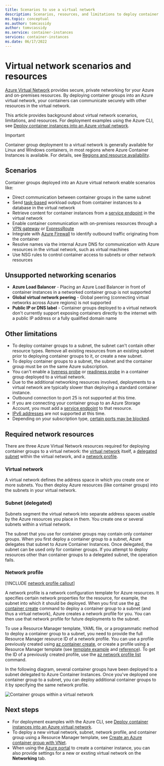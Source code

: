 ```yaml
---
title: Scenarios to use a virtual network
description: Scenarios, resources, and limitations to deploy container groups to an Azure virtual network.
ms.topic: conceptual
ms.author: tomcassidy
author: tomvcassidy
ms.service: container-instances
services: container-instances
ms.date: 06/17/2022
---
```


# Virtual network scenarios and resources

[Azure Virtual Network](../virtual-network/virtual-networks-overview.md) provides secure, private networking for your Azure and on-premises resources. By deploying container groups into an Azure virtual network, your containers can communicate securely with other resources in the virtual network. 

This article provides background about virtual network scenarios, limitations, and resources. For deployment examples using the Azure CLI, see [Deploy container instances into an Azure virtual network](container-instances-vnet.md).

> [!IMPORTANT]
> Container group deployment to a virtual network is generally available for Linux and Windows containers, in most regions where Azure Container Instances is available. For details, see [Regions and resource availability](container-instances-region-availability.md). 

## Scenarios

Container groups deployed into an Azure virtual network enable scenarios like:

* Direct communication between container groups in the same subnet
* Send [task-based](container-instances-restart-policy.md) workload output from container instances to a database in the virtual network
* Retrieve content for container instances from a [service endpoint](../virtual-network/virtual-network-service-endpoints-overview.md) in the virtual network
* Enable container communication with on-premises resources through a [VPN gateway](../vpn-gateway/vpn-gateway-about-vpngateways.md) or [ExpressRoute](../expressroute/expressroute-introduction.md)
* Integrate with [Azure Firewall](../firewall/overview.md) to identify outbound traffic originating from the container 
* Resolve names via the internal Azure DNS for communication with Azure resources in the virtual network, such as virtual machines
* Use NSG rules to control container access to subnets or other network resources

## Unsupported networking scenarios 

* **Azure Load Balancer** - Placing an Azure Load Balancer in front of container instances in a networked container group is not supported
* **Global virtual network peering** - Global peering (connecting virtual networks across Azure regions) is not supported
* **Public IP or DNS label** - Container groups deployed to a virtual network don't currently support exposing containers directly to the internet with a public IP address or a fully qualified domain name

## Other limitations

* To deploy container groups to a subnet, the subnet can't contain other resource types. Remove all existing resources from an existing subnet prior to deploying container groups to it, or create a new subnet.
* To deploy container groups to a subnet, the subnet and the container group must be on the same Azure subscription.
* You can't enable a [liveness probe](container-instances-liveness-probe.md) or [readiness probe](container-instances-readiness-probe.md) in a container group deployed to a virtual network.
* Due to the additional networking resources involved, deployments to a virtual network are typically slower than deploying a standard container instance.
* Outbound connection to port 25 is not supported at this time.
* If you are connecting your container group to an Azure Storage Account, you must add a [service endpoint](../virtual-network/virtual-network-service-endpoints-overview.md) to that resource.
* [IPv6 addresses](../virtual-network/ip-services/ipv6-overview.md) are not supported at this time.
* Depending on your subscription type, [certain ports may be blocked](../virtual-network/network-security-groups-overview.md#azure-platform-considerations).

## Required network resources

There are three Azure Virtual Network resources required for deploying container groups to a virtual network: the [virtual network](#virtual-network) itself, a [delegated subnet](#subnet-delegated) within the virtual network, and a [network profile](#network-profile). 

### Virtual network

A virtual network defines the address space in which you create one or more subnets. You then deploy Azure resources (like container groups) into the subnets in your virtual network.

### Subnet (delegated)

Subnets segment the virtual network into separate address spaces usable by the Azure resources you place in them. You create one or several subnets within a virtual network.

The subnet that you use for container groups may contain only container groups. When you first deploy a container group to a subnet, Azure delegates that subnet to Azure Container Instances. Once delegated, the subnet can be used only for container groups. If you attempt to deploy resources other than container groups to a delegated subnet, the operation fails.

### Network profile

[!INCLUDE [network profile callout](./includes/network-profile/network-profile-callout.md)]

A network profile is a network configuration template for Azure resources. It specifies certain network properties for the resource, for example, the subnet into which it should be deployed. When you first use the [az container create][az-container-create] command to deploy a container group to a subnet (and thus a virtual network), Azure creates a network profile for you. You can then use that network profile for future deployments to the subnet. 

To use a Resource Manager template, YAML file, or a programmatic method to deploy a container group to a subnet, you need to provide the full Resource Manager resource ID of a network profile. You can use a profile previously created using [az container create][az-container-create], or create a profile using a Resource Manager template (see [template example](https://github.com/Azure/azure-quickstart-templates/tree/master/quickstarts/microsoft.containerinstance/aci-vnet) and [reference](/azure/templates/microsoft.network/networkprofiles)). To get the ID of a previously created profile, use the [az network profile list][az-network-profile-list] command. 

In the following diagram, several container groups have been deployed to a subnet delegated to Azure Container Instances. Once you've deployed one container group to a subnet, you can deploy additional container groups to it by specifying the same network profile.

![Container groups within a virtual network][aci-vnet-01]

## Next steps

* For deployment examples with the Azure CLI, see [Deploy container instances into an Azure virtual network](container-instances-vnet.md).
* To deploy a new virtual network, subnet, network profile, and container group using a Resource Manager template, see [Create an Azure container group with VNet](https://github.com/Azure/azure-quickstart-templates/tree/master/quickstarts/microsoft.containerinstance/aci-vnet
).
* When using the [Azure portal](container-instances-quickstart-portal.md) to create a container instance, you can also provide settings for a new or exsting virtual network on the **Networking** tab.


<!-- IMAGES -->
[aci-vnet-01]: ./media/container-instances-virtual-network-concepts/aci-vnet-01.png

<!-- LINKS - Internal -->
[az-container-create]: /cli/azure/container#az_container_create
[az-network-profile-list]: /cli/azure/network/profile#az_network_profile_list
